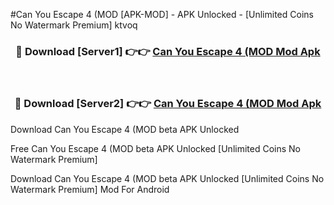 #Can You Escape 4 (MOD [APK-MOD] - APK Unlocked - [Unlimited Coins No Watermark Premium] ktvoq



<div align="center">

<h3>🔴 Download [Server1] 👉👉 <a href="https://momento.my/?title=Can_You_Escape_4_(MOD">Can You Escape 4 (MOD Mod Apk</a></h3><br>

<h3>🔴 Download [Server2] 👉👉 <a href="https://momento.my/?title=Can_You_Escape_4_(MOD">Can You Escape 4 (MOD Mod Apk</a></h3>
</div>



Download Can You Escape 4 (MOD beta APK Unlocked

Free Can You Escape 4 (MOD beta APK Unlocked [Unlimited Coins No Watermark Premium]

Download Can You Escape 4 (MOD beta APK Unlocked [Unlimited Coins No Watermark Premium] Mod For Android
